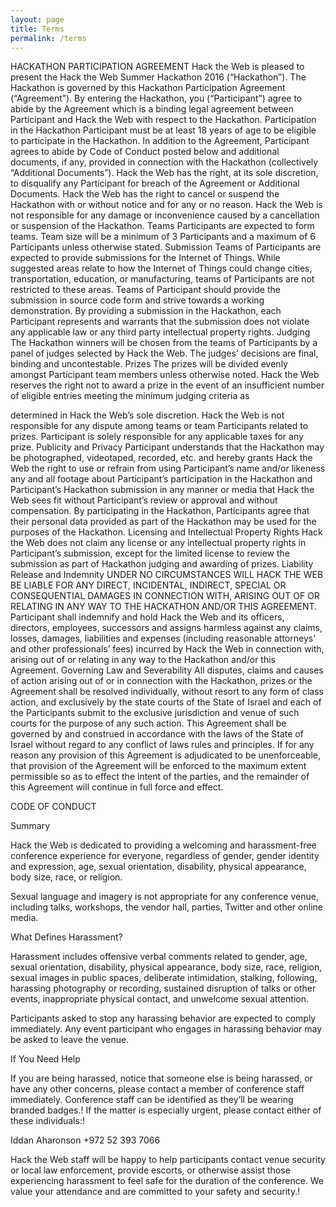 ```yaml
---
layout: page
title: Terms
permalink: /terms
---
```


HACKATHON PARTICIPATION AGREEMENT
Hack the Web is pleased to present the Hack the Web Summer Hackathon 2016 (“Hackathon”). The Hackathon is governed by this Hackathon Participation Agreement (“Agreement”). By entering the Hackathon, you (“Participant”) agree to abide by the Agreement which is a binding legal agreement between Participant and Hack the Web with respect to the Hackathon.
Participation in the Hackathon
Participant must be at least 18 years of age to be eligible to participate in the Hackathon. In addition to the Agreement, Participant agrees to abide by Code of Conduct posted below and additional documents, if any, provided in connection with the Hackathon (collectively “Additional Documents”). Hack the Web has the right, at its sole discretion, to disqualify any Participant for breach of the Agreement or Additional Documents. Hack the Web has the right to cancel or suspend the Hackathon with or without notice and for any or no reason. Hack the Web is not responsible for any damage or inconvenience caused by a cancellation or suspension of the Hackathon.
Teams
Participants are expected to form teams. Team size will be a minimum of 3 Participants and a maximum of 6 Participants unless otherwise stated.
Submission
Teams of Participants are expected to provide submissions for the Internet of Things. While suggested areas relate to how the Internet of Things could change cities, transportation, education, or manufacturing, teams of Participants are not restricted to these areas. Teams of Participant should provide the submission in source code form and strive towards a working demonstration. By providing a submission in the Hackathon, each Participant represents and warrants that the submission does not violate any applicable law or any third party intellectual property rights.
Judging
The Hackathon winners will be chosen from the teams of Participants by a panel of judges selected by Hack the Web. The judges’ decisions are final, binding and uncontestable.
Prizes
The prizes will be divided evenly amongst Participant team members unless otherwise noted. Hack the Web reserves the right not to award a prize in the event of an insufficient number of eligible entries meeting the minimum judging criteria as

determined in Hack the Web’s sole discretion. Hack the Web is not responsible for any dispute among teams or team Participants related to prizes. Participant is solely responsible for any applicable taxes for any prize.
Publicity and Privacy
Participant understands that the Hackathon may be photographed, videotaped, recorded, etc. and hereby grants Hack the Web the right to use or refrain from using Participant’s name and/or likeness any and all footage about Participant’s participation in the Hackathon and Participant’s Hackathon submission in any manner or media that Hack the Web  sees fit without Participant’s review or approval and without compensation. By participating in the Hackathon, Participants agree that their personal data provided as part of the Hackathon may be used for the purposes of the Hackathon.
Licensing and Intellectual Property Rights
Hack the Web does not claim any license or any intellectual property rights in Participant’s submission, except for the limited license to review the submission as part of Hackathon judging and awarding of prizes.
Liability Release and Indemnity
UNDER NO CIRCUMSTANCES WILL HACK THE WEB BE LIABLE FOR ANY DIRECT, INCIDENTAL, INDIRECT, SPECIAL OR CONSEQUENTIAL DAMAGES IN CONNECTION WITH, ARISING OUT OF OR RELATING IN ANY WAY TO THE HACKATHON AND/OR THIS AGREEMENT. Participant shall indemnify and hold Hack the Web and its officers, directors, employees, successors and assigns harmless against any claims, losses, damages, liabilities and expenses (including reasonable attorneys’ and other professionals’ fees) incurred by Hack the Web in connection with, arising out of or relating in any way to the Hackathon and/or this Agreement.
Governing Law and Severability
All disputes, claims and causes of action arising out of or in connection with the Hackathon, prizes or the Agreement shall be resolved individually, without resort to any form of class action, and exclusively by the state courts of the State of Israel and each of the Participants submit to the exclusive jurisdiction and venue of such courts for the purpose of any such action. This Agreement shall be governed by and construed in accordance with the laws of the State of Israel without regard to any conflict of laws rules and principles. If for any reason any provision of this Agreement is adjudicated to be unenforceable, that provision of the Agreement will be enforced to the maximum extent permissible so as to effect the intent of the parties, and the remainder of this Agreement will continue in full force and effect.

CODE OF CONDUCT

Summary

Hack the Web is dedicated to providing a welcoming and harassment-free conference experience for everyone, regardless of gender, gender identity and expression, age, sexual orientation, disability, physical appearance, body size, race, or religion.

Sexual language and imagery is not appropriate for any conference venue, including talks, workshops, the vendor hall, parties, Twitter and other online media.

What Defines Harassment?

Harassment includes offensive verbal comments related to gender, age, sexual orientation, disability, physical appearance, body size, race, religion, sexual images in public spaces, deliberate intimidation, stalking, following, harassing photography or recording, sustained disruption of talks or other events, inappropriate physical contact, and unwelcome sexual attention.

Participants asked to stop any harassing behavior are expected to comply immediately. Any event participant who engages in harassing behavior may be asked to leave the venue.

If You Need Help

If you are being harassed, notice that someone else is being harassed, or have any other concerns, please contact a member of conference staff immediately. Conference staff can be identified as they’ll be wearing branded badges.!
If the matter is especially urgent, please contact either of these individuals:!

Iddan Aharonson +972 52 393 7066

Hack the Web staff will be happy to help participants contact venue security or local law enforcement, provide escorts, or otherwise assist those experiencing harassment to feel safe for the duration of the conference. We value your attendance and are committed to your safety and security.!
